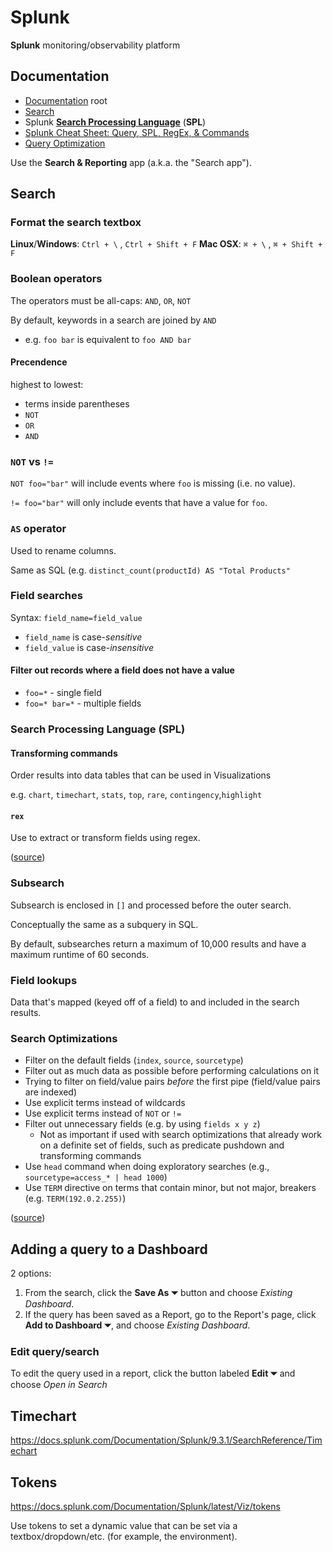 # Splunk

**Splunk** monitoring/observability platform

## Documentation

- [Documentation](https://docs.splunk.com/Documentation) root
- [Search](https://docs.splunk.com/Documentation/SplunkCloud/9.2.2406/Search/GetstartedwithSearch?ref=hk)
- Splunk [**Search Processing Language**](https://docs.splunk.com/Splexicon:Searchprocessinglanguage) (**SPL**)
- [Splunk Cheat Sheet: Query, SPL, RegEx, & Commands](https://www.splunk.com/en_us/blog/learn/splunk-cheat-sheet-query-spl-regex-commands.html)
- [Query Optimization](https://docs.splunk.com/Documentation/Splunk/9.3.1/Search/Aboutoptimization)

Use the **Search & Reporting** app (a.k.a. the "Search app").

## Search

### Format the search textbox

**Linux**/**Windows**: `Ctrl + \` , `Ctrl + Shift + F`
**Mac OSX**: `⌘ + \` , `⌘ + Shift + F`

### Boolean operators

The operators must be all-caps: `AND`, `OR`, `NOT`

By default, keywords in a search are joined by `AND`

- e.g. `foo bar` is equivalent to `foo AND bar`

#### Precendence

highest to lowest:

- terms inside parentheses
- `NOT`
- `OR`
- `AND`

### `NOT` vs `!=`

`NOT foo="bar"` will include events where `foo` is missing (i.e. no value).

`!= foo="bar"` will only include events that have a value for `foo`.

### `AS` operator

Used to rename columns.

Same as SQL (e.g. `distinct_count(productId) AS "Total Products"`

### Field searches

Syntax: `field_name=field_value`

- `field_name` is case-_sensitive_
- `field_value` is case-_insensitive_

#### Filter out records where a field does not have a value

- `foo=*` - single field
- `foo=* bar=*` - multiple fields

### Search Processing Language (SPL)

#### Transforming commands

Order results into data tables that can be used in Visualizations

e.g. `chart`, `timechart`, `stats`, `top`, `rare`, `contingency`,`highlight`

#### `rex`

Use to extract or transform fields using regex.

([source](https://docs.splunk.com/Documentation/Splunk/9.3.1/SearchReference/Rex))

### Subsearch

Subsearch is enclosed in `[]` and processed before the outer search.

Conceptually the same as a subquery in SQL.

By default, subsearches return a maximum of 10,000 results and have a maximum runtime of 60 seconds.

### Field lookups

Data that's mapped (keyed off of a field) to and included in the search results.

### Search Optimizations

- Filter on the default fields (`index`, `source`, `sourcetype`)
- Filter out as much data as possible before performing calculations on it
- Trying to filter on field/value pairs _before_ the first pipe (field/value pairs are indexed)
- Use explicit terms instead of wildcards
- Use explicit terms instead of `NOT` or `!=`
- Filter out unnecessary fields (e.g. by using `fields x y z`)
  - Not as important if used with search optimizations that already work on a definite set of fields, such as predicate pushdown and transforming commands
- Use `head` command when doing exploratory searches (e.g., `sourcetype=access_* | head 1000`)
- Use `TERM` directive on terms that contain minor, but not major, breakers (e.g. `TERM(192.0.2.255)`)

([source](https://docs.splunk.com/Documentation/Splunk/9.3.1/Search/Quicktipsforoptimization))

## Adding a query to a Dashboard

2 options:

1. From the search, click the **Save As ⏷** button and choose _Existing Dashboard_.
2. If the query has been saved as a Report, go to the Report's page, click **Add to Dashboard ⏷**, and choose _Existing Dashboard_.

### Edit query/search

To edit the query used in a report, click the button labeled **Edit ⏷** and choose _Open in Search_

## Timechart

<https://docs.splunk.com/Documentation/Splunk/9.3.1/SearchReference/Timechart>

## Tokens

<https://docs.splunk.com/Documentation/Splunk/latest/Viz/tokens>

Use tokens to set a dynamic value that can be set via a textbox/dropdown/etc. (for example, the environment).

